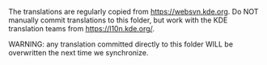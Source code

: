 The translations are regularly copied from https://websvn.kde.org. Do
NOT manually commit translations to this folder, but work with the KDE
translation teams from https://l10n.kde.org/. 

WARNING: any translation committed directly to this folder WILL be 
overwritten the next time we synchronize.
